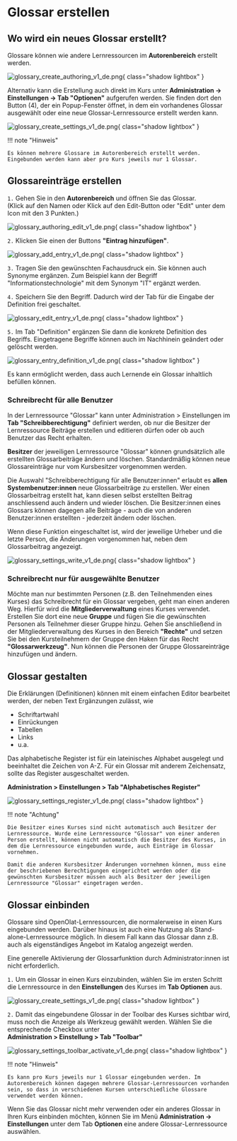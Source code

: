 # Glossar erstellen


## Wo wird ein neues Glossar erstellt?

Glossare können wie andere Lernressourcen im **Autorenbereich** erstellt werden.

![glossary_create_authoring_v1_de.png](assets/glossary_create_authoring_v1_de.png){ class="shadow lightbox" }

Alternativ kann die Erstellung auch direkt im Kurs unter **Administration -> Einstellungen -> Tab "Optionen"** aufgerufen werden.
Sie finden dort den Button (4), der ein Popup-Fenster öffnet, in dem ein vorhandenes Glossar ausgewählt oder eine neue Glossar-Lernressource erstellt werden kann.

![glossary_create_settings_v1_de.png](assets/glossary_create_settings_v1_de.png){ class="shadow lightbox" }

!!! note "Hinweis"

    Es können mehrere Glossare im Autorenbereich erstellt werden. Eingebunden werden kann aber pro Kurs jeweils nur 1 Glossar.


## Glossareinträge erstellen

``1.`` Gehen Sie in den **Autorenbereich** und öffnen Sie das Glossar. <br>
(Klick auf den Namen oder Klick auf den Edit-Button oder "Edit" unter dem Icon mit den 3 Punkten.)

![glossary_authoring_edit_v1_de.png](assets/glossary_authoring_edit_v1_de.png){ class="shadow lightbox" }

``2.`` Klicken Sie einen der Buttons **"Eintrag hinzufügen"**.

![glossary_add_entry_v1_de.png](assets/glossary_add_entry_v1_de.png){ class="shadow lightbox" }


``3.`` Tragen Sie den gewünschten Fachausdruck ein. Sie können auch Synonyme ergänzen. Zum Beispiel kann der Begriff "Informationstechnologie" mit dem Synonym "IT" ergänzt werden. 

``4.`` Speichern Sie den Begriff. Dadurch wird der Tab für die Eingabe der Definition frei geschaltet.

![glossary_edit_entry_v1_de.png](assets/glossary_edit_entry_v1_de.png){ class="shadow lightbox" }

``5.`` Im Tab "Definition" ergänzen Sie dann die konkrete Definition des Begriffs. Eingetragene Begriffe können auch im Nachhinein geändert oder gelöscht werden.

![glossary_entry_definition_v1_de.png](assets/glossary_entry_definition_v1_de.png){ class="shadow lightbox" }


Es kann ermöglicht werden, dass auch Lernende ein Glossar inhaltlich befüllen können.

<h3>Schreibrecht für alle Benutzer</h3>

In der Lernressource "Glossar" kann unter Administration > Einstellungen im **Tab "Schreibberechtigung"** definiert werden, ob nur die Besitzer der Lernressource Beiträge erstellen und editieren dürfen oder ob auch Benutzer das Recht erhalten.

**Besitzer** der jeweiligen Lernressource "Glossar" können grundsätzlich alle erstellten Glossarbeiträge ändern und löschen. Standardmäßig können neue Glossareinträge nur vom Kursbesitzer vorgenommen werden.

Die Auswahl "Schreibberechtigung für alle Benutzer:innen" erlaubt es **allen Systembenutzer:innen** neue Glossarbeiträge zu erstellen.
Wer einen Glossarbeitrag erstellt hat, kann diesen selbst erstellten Beitrag anschliessend auch ändern und wieder löschen. 
Die Besitzer:innen eines Glossars können dagegen alle Beiträge - auch die von anderen Benutzer:innen erstellten - jederzeit ändern oder löschen.

Wenn diese Funktion eingeschaltet ist, wird der jeweilige Urheber und die letzte Person, die Änderungen vorgenommen hat, neben dem Glossarbeitrag angezeigt.

![glossary_settings_write_v1_de.png](assets/glossary_settings_write_v1_de.png){ class="shadow lightbox" }



<h3>Schreibrecht nur für ausgewählte Benutzer</h3>

Möchte man nur bestimmten Personen (z.B. den Teilnehmenden eines Kurses) das Schreibrecht für ein Glossar vergeben, geht man einen anderen Weg. Hierfür wird die **Mitgliederverwaltung** eines Kurses verwendet. Erstellen Sie dort eine neue **Gruppe** und fügen Sie die gewünschten Personen als Teilnehmer dieser Gruppe hinzu. Gehen Sie anschließend in der Mitgliederverwaltung des Kurses in den Bereich **"Rechte"** und setzen Sie bei den Kursteilnehmern der Gruppe den Haken für das Recht **"Glossarwerkzeug"**. Nun können die Personen der Gruppe Glossareinträge hinzufügen und ändern.


## Glossar gestalten

Die Erklärungen (Definitionen) können mit einem einfachen Editor bearbeitet werden, der neben Text Ergänzungen zulässt, wie

* Schriftartwahl
* Einrückungen
* Tabellen
* Links
* u.a.

Das alphabetische Register ist für ein lateinisches Alphabet ausgelegt und beeinhaltet die Zeichen von A-Z. Für ein Glossar mit anderem Zeichensatz, sollte das Register ausgeschaltet werden.

**Administration > Einstellungen > Tab "Alphabetisches Register"**

![glossary_settings_register_v1_de.png](assets/glossary_settings_register_v1_de.png){ class="shadow lightbox" }



!!! note "Achtung"

    Die Besitzer eines Kurses sind nicht automatisch auch Besitzer der Lernressource. Wurde eine Lernressource "Glossar" von einer anderen Person erstellt, können nicht automatisch die Besitzer des Kurses, in dem die Lernressource eingebunden wurde, auch Einträge im Glossar vornehmen.  
    
    Damit die anderen Kursbesitzer Änderungen vornehmen können, muss eine der beschriebenen Berechtigungen eingerichtet werden oder die gewünschten Kursbesitzer müssen auch als Besitzer der jeweiligen Lernressource "Glossar" eingetragen werden.



## Glossar einbinden

Glossare sind OpenOlat-Lernressourcen, die normalerweise in einen Kurs eingebunden werden. Darüber hinaus ist auch eine Nutzung als Stand-alone-Lernressource möglich. In diesem Fall kann das Glossar dann z.B. auch als eigenständiges Angebot im Katalog angezeigt werden.

Eine generelle Aktivierung der Glossarfunktion durch Administrator:innen ist nicht erforderlich.

``1.`` Um ein Glossar in einen Kurs einzubinden, wählen Sie im ersten Schritt die Lernressource in den **Einstellungen** des Kurses im **Tab Optionen** aus. 

![glossary_create_settings_v1_de.png](assets/glossary_create_settings_v1_de.png){ class="shadow lightbox" }

``2.`` Damit das eingebundene Glossar in der Toolbar des Kurses sichtbar wird, muss noch die Anzeige als Werkzeug gewählt werden. Wählen Sie die entsprechende Checkbox unter<br>
**Administration > Einstellung > Tab "Toolbar"**

![glossary_settings_toolbar_activate_v1_de.png](assets/glossary_settings_toolbar_activate_v1_de.png){ class="shadow lightbox" }



!!! note "Hinweis"

    Es kann pro Kurs jeweils nur 1 Glossar eingebunden werden. Im Autorenbereich können dagegen mehrere Glossar-Lernressourcen vorhanden sein, so dass in verschiedenen Kursen unterschiedliche Glossare verwendet werden können.



Wenn Sie das Glossar nicht mehr verwenden oder ein anderes Glossar in Ihren Kurs einbinden möchten, können Sie im Menü **Administration -> Einstellungen** unter dem Tab **Optionen** eine andere Glossar-Lernressource auswählen.



